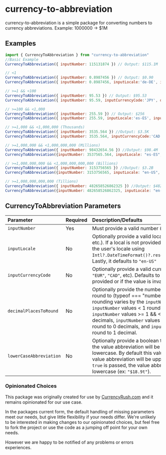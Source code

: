 
# currency-to-abbreviation
currency-to-abbreviation is a simple package for converting numbers to currency abbreviations. Example: 1000000 -> $1M

## Examples
```javascript
import { CurrencyToAbbreviation } from "currency-to-abbreviation"
//Basic Example
CurrencyToAbbreviation({ inputNumber: 115131874 }) // Output: $115.1M

// <1
CurrencyToAbbreviation({ inputNumber: 0.8987456 }) // Output: $0.90
CurrencyToAbbreviation({ inputNumber: 0.8987456, inputLocale:'de-DE', inputCurrencyCode:'EUR', decimalPlacesToRound:4 }) // Output: €0,8987

// >=1 && <100
CurrencyToAbbreviation({ inputNumber: 95.53 }) // Output: $95.53
CurrencyToAbbreviation({ inputNumber: 95.59, inputCurrencyCode:'JPY', dcimalPlacesToRound: 0 }) //Output: ￥96

// >=100 && <1,000
CurrencyToAbbreviation({ inputNumber: 255.59 }) // Output: $256
CurrencyToAbbreviation({ inputNumber: 255.59, inputLocale:'es-ES', inputCurrencyCode:'EUR', decimalPlacesToRound:0 }) //Output: €255,59

// >=1,000 && <1,000,000 (Thousands)
CurrencyToAbbreviation({ inputNumber: 3535.564 }) //Output: $3.5K
CurrencyToAbbreviation({ inputNumber: 3535.564, inputCurrencyCode:'CAD', decimalPlacesToRound: 3, lowerCaseAbbreviation: true }) //Output: CA$3.536k

// >=1,000,000 && <1,000,000,000 (Millions)
CurrencyToAbbreviation({ inputNumber: 98432654.56 }) //Output: $98.4M
CurrencyToAbbreviation({inputNumber: 3537565.564, inputLocale: "es-ES", inputCurrencyCode: "EUR", decimalPlacesToRound: 2, lowerCaseAbbreviation: true}) //Output: €3,54m

// >=1,000,000,000 && <1,000,000,000,000 (Billions)
CurrencyToAbbreviation({ inputNumber: 3153756565 }) //Output: $3.2B
CurrencyToAbbreviation({inputNumber: 3153756565, inputLocale: "en-US", inputCurrencyCode: "EUR", decimalPlacesToRound: 3, lowerCaseAbbreviation: true}) //Output: €3.154b

// >=1,000,000,000,000 (Tillions)
CurrencyToAbbreviation({ inputNumber: 482658526862325 }) //Output: $482.7T
CurrencyToAbbreviation({inputNumber: 482658526862325, inputLocale: "en-US", inputCurrencyCode: "JPY", decimalPlacesToRound: 0, lowerCaseAbbreviation: true}) //Output: ¥483t


```

## CurrencyToAbbreviation Parameters

|Parameter | Required | Description/Defaults
| :--- | :--- | :--- |
|`inputNumber` | Yes | Must provide a valid number (typeof === "number")
|`inputLocale` | No | Optionally provide a valid local (`"en-US"`, `"de-DE"`, etc.). If a local is not provided it will attempt to find the user's locale using `Intl?.DateTimeFormat()?.resolvedOptions()?.locale`. Lastly, it defaults to `"en-US"`
|`inputCurrencyCode` | No | Optionally provide a valid currency code (`"USD"`, `"EUR"`, `"CAD"`, etc). Defaults to `"USD"` if a value is not provided or if the value is invalid.
|`decimalPlacesToRound` | No | Optionally provide the number of decimal places to round to (typeof === "number"). The default rounding varies by the `inputNumber` value. By default, `inputNumber` values < 1 round to 2 decimals, `inputNumber` values >= 1 && <100 round to 2 decimals, `inputNumber` values >= 100 && <1000 round to 0 decimals, and `inputNumber` values >= 1000 round to 1 decimal.
|`lowerCaseAbbreviation` | No | Optionally provide a boolean to determine whether the value abbreviation will be uppercase or lowercase. By default this value is false, meaning the value abbreviation will be uppercase (ex: `"€12,6M"`). If `true` is passed, the value abbreviation will be lowercase (ex: `"$18.9t"`).

### Opinionated Choices
This package was originally created for use by [CurrencyRush.com](https://currencyrush.com/) and it remains opinionated for our use case.

In the packages current form, the default handling of missing parameters meet our needs, but give little flexibility if your needs differ. We're unlikely to be interested in making changes to our opinionated choices, but feel free to fork the project or use the code as a jumping off point for your own needs.

However we are happy to be notified of any problems or errors experiences.

